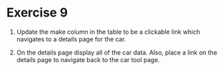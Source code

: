 # Exercise 9

1. Update the make column in the table to be a clickable link which navigates to a details page for the car.

2. On the details page display all of the car data. Also, place a link on the details page to navigate back to the car tool page.

